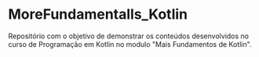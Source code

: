 # MoreFundamentalls_Kotlin
Repositório com o objetivo de demonstrar os conteúdos desenvolvidos no curso de Programação em Kotlin no modulo "Mais Fundamentos de Kotlin".

